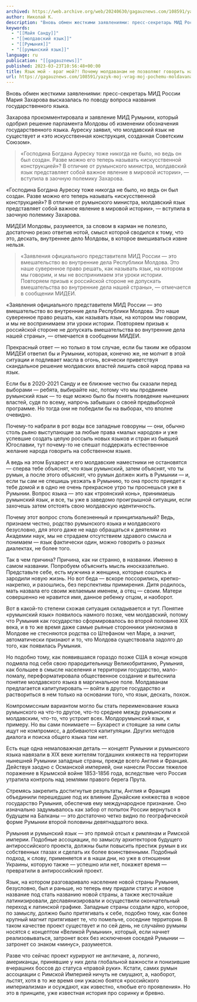 ```yaml
---
archived: https://web.archive.org/web/20240630/gagauznews.com/108591/yazyk-moj-vrag-moj-pochemu-moldavanam-ne-pozvolyayut-govorit-na-svoem-yazyke.html
author: Николай К.
description: "Вновь обмен жесткими заявлениями: пресс-секретарь МИД России Мария Захарова высказалась по поводу вопроса названия государственного языка. Захарова прокомментировала и заявление МИД Румынии, который одобрил решение парламента Молдовы об изменении обозначения государственного языка. Ауреску заявил, что молдавский язык не существует и «это искусственная конструкция, созданная Советским Союзом». «Господина Богдана Ауреску тоже никогда не было, но ведь он был создан. Разве можно его теперь называть «искусственной конструкцией»? В отличие от румынского министра, молдавский язык представляет собой важное явление в мировой истории», — вступила в заочную полемику Захарова. МИДЕИ Молдовы, разумеется, за словом в карман не полезло, достаточно резко ответив нотой, смысл которой […]"
keywords:
  - "[[Майя Санду]]"
  - "[[молдавский язык]]"
  - "[[Румыния]]"
  - "[[румынский язык]]"
language: ru
publication: "[[gagauznews]]"
published: 2023-03-23T10:56:48+00:00
title: Язык мой - враг мой?! Почему молдаванам не позволяют говорить на своем языке?
url: https://gagauznews.com/108591/yazyk-moj-vrag-moj-pochemu-moldavanam-ne-pozvolyayut-govorit-na-svoem-yazyke.html
---
```


Вновь обмен жесткими заявлениями: пресс-секретарь МИД России Мария Захарова высказалась по поводу вопроса названия государственного языка.

Захарова прокомментировала и заявление МИД Румынии, который одобрил решение парламента Молдовы об изменении обозначения государственного языка. Ауреску заявил, что молдавский язык не существует и «это искусственная конструкция, созданная Советским Союзом».

> «Господина Богдана Ауреску тоже никогда не было, но ведь он был создан. Разве можно его теперь называть «искусственной конструкцией»? В отличие от румынского министра, молдавский язык представляет собой важное явление в мировой истории», — вступила в заочную полемику Захарова.

«Господина Богдана Ауреску тоже никогда не было, но ведь он был создан. Разве можно его теперь называть «искусственной конструкцией»? В отличие от румынского министра, молдавский язык представляет собой важное явление в мировой истории», — вступила в заочную полемику Захарова.

МИДЕИ Молдовы, разумеется, за словом в карман не полезло, достаточно резко ответив нотой, смысл которой сводился к тому, что это, дескать, внутреннее дело Молдовы, в которое вмешиваться извне нельзя.

> «Заявления официального представителя МИД России — это вмешательство во внутренние дела Республики Молдова. Это наше суверенное право решать, как называть язык, на котором мы говорим, и мы не воспринимаем эти уроки истории. Повторяем призыв к российской стороне не допускать вмешательства во внутренние дела нашей страны», — отмечается в сообщении МИДЕИ.

«Заявления официального представителя МИД России — это вмешательство во внутренние дела Республики Молдова. Это наше суверенное право решать, как называть язык, на котором мы говорим, и мы не воспринимаем эти уроки истории. Повторяем призыв к российской стороне не допускать вмешательства во внутренние дела нашей страны», — отмечается в сообщении МИДЕИ.

Прекрасный ответ — но только в том случае, если бы таким же образом МИДЕИ ответил бы и Румынии, которая, конечно же, не молчит в этой ситуации и подливает масла в огонь, всячески приветствуя скандальное решение молдавских властей лишить свой народ права на язык.

Если бы в 2020-2021 Санду и ее ближние честно бы сказали перед выборами — ребята, выбирайте нас, потому что мы продвинем румынский язык — то еще можно было бы понять поведение нынешних властей, судя по всему, напрочь забывших о своей предвыборной программе. Но тогда они не победили бы на выборах, что вполне очевидно.

Почему-то набрали в рот воды все западные говоруны — они, обычно столь рьяно выступающие за любые права «малых народов» и уже успевшие создать целую россыпь новых языков и стран из бывшей Югославии, тут почему-то не спешат поддержать естественное желание народа говорить на собственном языке.

А ведь на этом Бухарест и его молдавские наместники не остановятся — сперва тебе объяснят, что язык румынский, затем объяснят, что ты румын, а после этого объяснят, что румын должен жить в Румынии — и, если ты сам не спешишь уезжать в Румынию, то она просто приедет к тебе домой и в одно не очень прекрасное утро ты проснешься уже в Румынии. Вопрос языка — это как «троянский конь», принимаешь румынский язык, и все, ты уже в заведомо проигрышной ситуации, если захочешь затем отстоять свою молдавскую идентичность.

Почему этот вопрос столь болезненный и принципиальный? Ведь, признаем честно, родство румынского языка и молдавского безусловно, для этого даже не надо обращаться к деятелям из Академии наук, мы не страдаем отсутствием здравого смысла и понимаем — язык фактически один, можно говорить о разных диалектах, не более того.

Так в чем причина? Причина, как ни странно, в названии. Именно в самом названии. Попробуем объяснить мысль иносказательно. Представьте себе, есть мужчина и женщина, которые сошлись и зародили новую жизнь. Но вот беда — вскоре поссорились, крепко-накрепко, и разошлись, без перспективы примирения. Дитя родилось, мать назвала его своим желаемым именем, а отец — своим. Матери совершенно не нравится имя, данное ребенку отцом, и наоборот.

Вот в какой-то степени схожая ситуация складывается и тут. Понятие «румынский язык» появилось намного позже, чем молдавский, потому что Румыния как государство сформировалось во второй половине XIX века, и в то же время даже самые рьяные сторонники унионизма в Молдове не стесняются родства со Штефаном чел Маре, а значит, автоматически признают и то, что Молдова существовала задолго до того, как появилась Румыния.

Но подобно тому, как появившаяся гораздо позже США в конце концов подмяла под себя свою прародительницу Великобританию, Румыния, как большее в смысле населения и территории государство, мало-помалу, переформатировала общественное создание и вытеснила понятие молдавского языка в маргинальное поле. Молдаванам предлагается капитулировать — войти в другое государство и раствориться в нем только на основании того, что язык, дескать, похож.

Компромиссным вариантом могло бы стать переименование языка румынского на что-то другое, что-то среднее между румынским и молдавским, что-то, что устроит всех. Молдорумынский язык, к примеру. Но вы сами понимаете — Бухарест и стоящие за ним силы ищут не компромисс, а добиваются капитуляции. Других методов диалога и поиска общего языка там нет.

Есть еще одна немаловажная деталь — концепт Румынии и румынского языка навязали в XIX веке жителям тогдашних княжеств на территории нынешней Румынии западные страны, прежде всего Англия и Франция. Действуя заодно с Османской империей, они нанесли России тяжелое поражение в Крымской войне 1853-1856 года, вследствие чего Россия утратила контроль над землями правого берега Прута.

Стремясь закрепить достигнутые результаты, Англия и Франция объединили перешедшие под их влияние Дунайские княжества в новое государство Румыния, обеспечив ему международное признание. Оно изначально задумывалось как забор от попыток России вернуться в будущем на Балканы — это достаточно четко видно по географической форме Румынии второй половины девятнадцатого века.

Румыния и румынский язык — это прямой отсыл к римлянам и Римской империи. Подобные ассоциации, по замыслу архитекторов будущего антироссийского проекта, должны были повысить престиж румын в их собственных глазах и сделать их более воинственными. Подобный подход, к слову, применяется и в наши дни, но уже в отношении Украины, которую также — успешно или нет, покажет время — превратили в антироссийский проект.

Язык, на котором разговаривало население новой страны Румыния, безусловно, был и раньше, но теперь ему придали статус и новое название под стать названию новой страны, а также жесточайше латинизировали, деславянизировали и осуществили окончательный переход к латинской графике. Западные страны создали ядро, которое, по замыслу, должно было притягивать к себе, подобно тому, как более крупный магнит притягивает те, что помельче, соседние территории. В таком качестве проект существует и по сей день, не случайно румыны носятся с концептом «Великой Румынии», который, если начнет реализовываться, затронет всех без исключения соседей Румынии — затронет со знаком «минус», разумеется.

Разве что сейчас проект курируют не англичане, а, логично, американцы, принявшие у них дела глобальной важности и понизившие вчерашних боссов до статуса «правой руки». Кстати, самих румын ассоциации с Римской Империей ничуть не смущают, а, наоборот, льстят, хотя в то же время они ужасно боятся «российского империализма» и осуждают, как известно, «любые его проявления». Но это в принципе, уже известная история про соринку и бревно.